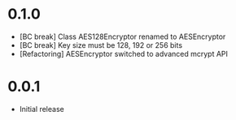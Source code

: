 # 0.1.0
 * [BC break] Class AES128Encryptor renamed to AESEncryptor
 * [BC break] Key size must be 128, 192 or 256 bits
 * [Refactoring] AESEncryptor switched to advanced mcrypt API


# 0.0.1
 * Initial release